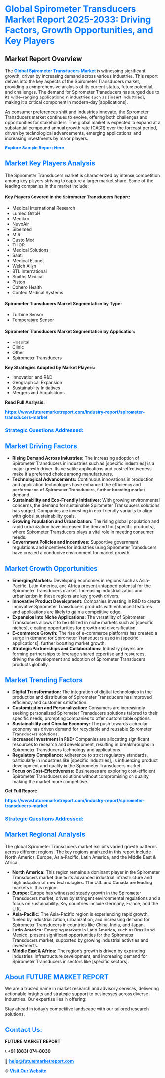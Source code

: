 <h1 style="color: #007BFF;">Global Spirometer Transducers Market Report 2025-2033: Driving Factors, Growth Opportunities, and Key Players</h1>

<section id="overview">
<h2>Market Report Overview</h2>
<p>The <a href="https://www.futuremarketreport.com/industry-report/spirometer-transducers-market" style="color: #007BFF; text-decoration: none;"><strong>Global Spirometer Transducers Market</strong></a> is witnessing significant growth, driven by increasing demand across various industries. This report delves into the key aspects of the Spirometer Transducers market, providing a comprehensive analysis of its current status, future potential, and challenges. The demand for Spirometer Transducers has surged due to its wide-ranging applications in industries such as [insert industries], making it a critical component in modern-day [applications].</p>
<p>As consumer preferences shift and industries innovate, the Spirometer Transducers market continues to evolve, offering both challenges and opportunities for stakeholders. The global market is expected to expand at a substantial compound annual growth rate (CAGR) over the forecast period, driven by technological advancements, emerging applications, and increasing investments by major players.</p>
</section>

<section id="overview">
<p><a href="https://www.futuremarketreport.com/request-sample/reportId=127545" style="color: #007BFF; text-decoration: none;"><strong>Explore Sample Report Here</strong></a></p>
</section>

<section id="key-players">
<h2 style="color: #007BFF;">Market Key Players Analysis</h2>
<p>The Spirometer Transducers market is characterized by intense competition among key players striving to capture a larger market share. Some of the leading companies in the market include:</p>
<h4>Key Players Covered in the Spirometer Transducers Report:</h4>
<ul><li>Medical International Research</li><li>Lumed GmbH</li><li>Medikro</li><li>NuvoAir</li><li>Sibelmed</li><li>MIR</li><li>Custo Med</li><li>THOR</li><li>Medical Solutions</li><li>Saati</li><li>Medical Econet</li><li>Welch Allyn</li><li>BTL International</li><li>Smiths Medical</li><li>Piston</li><li>Cohero Health</li><li>Contec Medical Systems</li></ul>
<h4>Spirometer Transducers Market Segmentation by Type:</h4>
<ul><li>Turbine Sensor</li><li>Temperature Sensor</li></ul>

<h4>Spirometer Transducers Market Segmentation by Application:</h4>
<ul><li>Hospital</li><li>Clinic</li><li>Other</li><li>Spirometer Transducers</li></ul>
<p><strong>Key Strategies Adopted by Market Players:</strong></p>
<ul>
<li>Innovation and R&D</li>
<li>Geographical Expansion</li>
<li>Sustainability Initiatives</li>
<li>Mergers and Acquisitions</li>
</ul>
</section>

<section>
<p><strong>Read Full Analysis: </strong></p><a href="https://www.futuremarketreport.com/industry-report/spirometer-transducers-market" style="color: #007BFF; text-decoration: none;"><strong>https://www.futuremarketreport.com/industry-report/spirometer-transducers-market</strong></a>
<h3 style="color: #007BFF;">Strategic Questions Addressed:</h3>
</section>

<section id="driving-factors">
<h2 style="color: #007BFF;">Market Driving Factors</h2>
<ul>
<li><strong>Rising Demand Across Industries:</strong> The increasing adoption of Spirometer Transducers in industries such as [specific industries] is a major growth driver. Its versatile applications and cost-effectiveness make it a preferred choice among manufacturers.</li>
<li><strong>Technological Advancements:</strong> Continuous innovations in production and application technologies have enhanced the efficiency and performance of Spirometer Transducers, further boosting market demand.</li>
<li><strong>Sustainability and Eco-Friendly Initiatives:</strong> With growing environmental concerns, the demand for sustainable Spirometer Transducers solutions has surged. Companies are investing in eco-friendly variants to align with global sustainability goals.</li>
<li><strong>Growing Population and Urbanization:</strong> The rising global population and rapid urbanization have increased the demand for [specific products], where Spirometer Transducers plays a vital role in meeting consumer needs.</li>
<li><strong>Government Policies and Incentives:</strong> Supportive government regulations and incentives for industries using Spirometer Transducers have created a conducive environment for market growth.</li>
</ul>
</section>

<section id="growth-opportunities">
<h2 style="color: #007BFF;">Market Growth Opportunities</h2>
<ul>
<li><strong>Emerging Markets:</strong> Developing economies in regions such as Asia-Pacific, Latin America, and Africa present untapped potential for the Spirometer Transducers market. Increasing industrialization and urbanization in these regions are key growth drivers.</li>
<li><strong>Innovative Product Development:</strong> Companies investing in R&D to create innovative Spirometer Transducers products with enhanced features and applications are likely to gain a competitive edge.</li>
<li><strong>Expansion into Niche Applications:</strong> The versatility of Spirometer Transducers allows it to be utilized in niche markets such as [specific niches], creating opportunities for growth and diversification.</li>
<li><strong>E-commerce Growth:</strong> The rise of e-commerce platforms has created a surge in demand for Spirometer Transducers used in [specific applications], further boosting market growth.</li>
<li><strong>Strategic Partnerships and Collaborations:</strong> Industry players are forming partnerships to leverage shared expertise and resources, driving the development and adoption of Spirometer Transducers products globally.</li>
</ul>
</section>

<section id="trending-factors">
<h2 style="color: #007BFF;">Market Trending Factors</h2>
<ul>
<li><strong>Digital Transformation:</strong> The integration of digital technologies in the production and distribution of Spirometer Transducers has improved efficiency and customer satisfaction.</li>
<li><strong>Customization and Personalization:</strong> Consumers are increasingly seeking personalized Spirometer Transducers solutions tailored to their specific needs, prompting companies to offer customizable options.</li>
<li><strong>Sustainability and Circular Economy:</strong> The push towards a circular economy has driven demand for recyclable and reusable Spirometer Transducers solutions.</li>
<li><strong>Increased Investment in R&D:</strong> Companies are allocating significant resources to research and development, resulting in breakthroughs in Spirometer Transducers technology and applications.</li>
<li><strong>Regulatory Compliance:</strong> Adherence to strict regulatory standards, particularly in industries like [specific industries], is influencing product development and quality in the Spirometer Transducers market.</li>
<li><strong>Focus on Cost-Effectiveness:</strong> Businesses are exploring cost-efficient Spirometer Transducers solutions without compromising on quality, making the market more competitive.</li>
</ul>
</section>

<section>
<p><strong>Get Full Report: </strong></p><a href="https://www.futuremarketreport.com/industry-report/spirometer-transducers-market" style="color: #007BFF; text-decoration: none;"><strong>https://www.futuremarketreport.com/industry-report/spirometer-transducers-market</strong></a>
<h3 style="color: #007BFF;">Strategic Questions Addressed:</h3>
</section>


<section id="regional-analysis">
<h2 style="color: #007BFF;">Market Regional Analysis</h2>
<p>The global Spirometer Transducers market exhibits varied growth patterns across different regions. The key regions analyzed in this report include North America, Europe, Asia-Pacific, Latin America, and the Middle East & Africa:</p>
<ul>
<li><strong>North America:</strong> This region remains a dominant player in the Spirometer Transducers market due to its advanced industrial infrastructure and high adoption of new technologies. The U.S. and Canada are leading markets in this region.</li>
<li><strong>Europe:</strong> Europe has witnessed steady growth in the Spirometer Transducers market, driven by stringent environmental regulations and a focus on sustainability. Key countries include Germany, France, and the U.K.</li>
<li><strong>Asia-Pacific:</strong> The Asia-Pacific region is experiencing rapid growth, fueled by industrialization, urbanization, and increasing demand for Spirometer Transducers in countries like China, India, and Japan.</li>
<li><strong>Latin America:</strong> Emerging markets in Latin America, such as Brazil and Mexico, present significant opportunities for the Spirometer Transducers market, supported by growing industrial activities and investments.</li>
<li><strong>Middle East & Africa:</strong> The region’s growth is driven by expanding industries, infrastructure development, and increasing demand for Spirometer Transducers in sectors like [specific sectors].</li>
</ul>
</section>

<footer>
<h2 style="color: #007BFF;">About FUTURE MARKET REPORT</h2>
<p>We are a trusted name in market research and advisory services, delivering actionable insights and strategic support to businesses across diverse industries. Our expertise lies in offering:</p>

<p>Stay ahead in today’s competitive landscape with our tailored research solutions.</p>

<h2 style="color: #007BFF;">Contact Us:</h2>
<p><strong>FUTURE MARKET REPORT</strong></p>
<p>📞 <strong>+91 (883) 074-8030</strong></p>
<p>📧 <strong><a href="mailto:help@futuremarketreport.com" style="color: #007BFF;">help@futuremarketreport.com</a></strong></p>
<p>🌐 <strong><a href="https://www.futuremarketreport.com/" style="color: #007BFF;">Visit Our Website</a></strong></p>
</footer>
